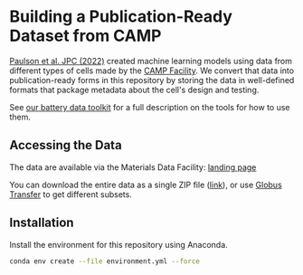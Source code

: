 # Building a Publication-Ready Dataset from CAMP

[Paulson et al. JPC (2022)](ihttps://doi.org/10.1016/j.jpowsour.2022.231127) created machine learning models using data from different types of cells made by the [CAMP Facility](https://www.anl.gov/cse/cell-analysis-modeling-and-prototyping-camp-facility).
We convert that data into publication-ready forms in this repository by storing the data in well-defined formats that package metadata about the cell's design and testing.

See [our battery data toolkit](https://github.com/materials-data-facility/battery-data-toolkit) for a full description on the tools for how to use them.

## Accessing the Data

The data are available via the Materials Data Facility: [landing page](https://doi.org/10.18126/s90e-dq90)

You can download the entire data as a single ZIP file ([link](https://data.materialsdatafacility.org/mdf_open/camp_2023/1.1/all_hdf5s.zip)),
or use [Globus Transfer](https://docs.globus.org/how-to/get-started/) to get different subsets.

## Installation

Install the environment for this repository using Anaconda. 

```bash
conda env create --file environment.yml --force
```
